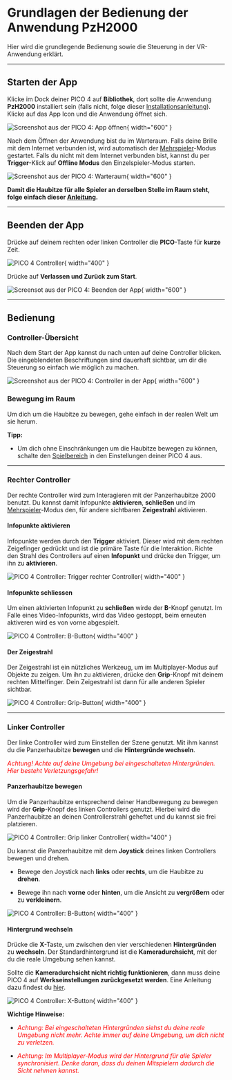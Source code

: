 # Grundlagen der Bedienung der Anwendung PzH2000

Hier wird die grundlegende Bedienung sowie die Steuerung in der VR-Anwendung erklärt.

---

## Starten der App

Klicke im Dock deiner PICO 4 auf **Bibliothek**, dort sollte die Anwendung **PzH2000** installiert sein (falls nicht, folge dieser [Installationsanleitung](./installation.md)). Klicke auf das App Icon und die Anwendung öffnet sich.

![Screenshot aus der PICO 4: App öffnen](../assets/images/oeffnen.jpeg){ width="600" }

Nach dem Öffnen der Anwendung bist du im Warteraum. Falls deine Brille mit dem Internet verbunden ist, wird automatisch der [Mehrspieler](multiplayer.md)-Modus gestartet. Falls du nicht mit dem Internet verbunden bist, kannst du per **Trigger**-Klick auf **Offline Modus** den Einzelspieler-Modus starten.

![Screenshot aus der PICO 4: Warteraum](../assets/images/joinroom.jpeg){ width="600" }

**Damit die Haubitze für alle Spieler an derselben Stelle im Raum steht, folge einfach dieser [Anleitung](./konfiguration.md#bildschirm-zentrieren).**

---

## Beenden der App

Drücke auf deinem rechten oder linken Controller die **PICO**-Taste für **kurze** Zeit.

![PICO 4 Controller](../assets/images/pico-button.png){ width="400" }

Drücke auf **Verlassen und Zurück zum Start**.

![Screensot aus der PICO 4: Beenden der App](../assets/images/beenden.jpeg){ width="600" }

---

## Bedienung

### Controller-Übersicht
Nach dem Start der App kannst du nach unten auf deine Controller blicken. Die eingeblendeten Beschriftungen sind dauerhaft sichtbar, um dir die Steuerung so einfach wie möglich zu machen.

![Screenshot aus der PICO 4: Controller in der App](../assets/images/controller.jpeg){ width="600" }

### Bewegung im Raum
Um dich um die Haubitze zu bewegen, gehe einfach in der realen Welt um sie herum.

**Tipp:**

* Um dich ohne Einschränkungen um die Haubitze bewegen zu können, schalte den [Spielbereich](./konfiguration.md#spielbereich-deaktivieren) in den Einstellungen deiner PICO 4 aus.

---

### Rechter Controller

Der rechte Controller wird zum Interagieren mit der Panzerhaubitze 2000 benutzt. Du kannst damit Infopunkte **aktivieren**, **schließen** und im [Mehrspieler](./multiplayer.md)-Modus den, für andere sichtbaren **Zeigestrahl** aktivieren.

#### Infopunkte aktivieren

Infopunkte werden durch den **Trigger** aktiviert. Dieser wird mit dem rechten Zeigefinger gedrückt und ist die primäre Taste für die Interaktion. Richte den Strahl des Controllers auf einen **Infopunkt** und drücke den Trigger, um ihn zu **aktivieren**.

![PICO 4 Controller: Trigger rechter Controller](../assets/images/trigger.png){ width="400" }

#### Infopunkte schliessen

Um einen aktivierten Infopunkt zu **schließen** wirde der **B**-Knopf genutzt. Im Falle eines Video-Infopunkts, wird das Video gestoppt, beim erneuten aktiveren wird es von vorne abgespielt.

![PICO 4 Controller: B-Button](../assets/images/b-button.png){ width="400" }

#### Der Zeigestrahl

Der Zeigestrahl ist ein nützliches Werkzeug, um im Multiplayer-Modus auf Objekte zu zeigen. Um ihn zu aktivieren, drücke den **Grip**-Knopf mit deinem rechten Mittelfinger. Dein Zeigestrahl ist dann für alle anderen Spieler sichtbar.

![PICO 4 Controller: Grip-Button](../assets/images/grip-button.png){ width="400" }

---

### Linker Controller

Der linke Controller wird zum Einstellen der Szene genutzt. Mit ihm kannst du die Panzerhaubitze **bewegen** und die **Hintergründe wechseln**. 

*<span style= "color:red;">Achtung! Achte auf deine Umgebung bei eingeschalteten Hintergründen. Hier besteht Verletzungsgefahr!</span>*

#### Panzerhaubitze bewegen

Um die Panzerhaubitze entsprechend deiner Handbewegung zu bewegen wird der **Grip**-Knopf des linken Controllers genutzt. Hierbei wird die Panzerhaubitze an deinen Controllerstrahl geheftet und du kannst sie frei platzieren.

![PICO 4 Controller: Grip linker Controller](../assets/images/grip-button-left.png){ width="400" }

Du kannst die Panzerhaubitze mit dem **Joystick** deines linken Controllers bewegen und drehen.

* Bewege den Joystick nach **links** oder **rechts**, um die Haubitze zu **drehen**.

* Bewege ihn nach **vorne** oder **hinten**, um die Ansicht zu **vergrößern** oder zu **verkleinern**.

![PICO 4 Controller: B-Button](../assets/images/joystick.png){ width="400" }

#### Hintergrund wechseln

Drücke die **X**-Taste, um zwischen den vier verschiedenen **Hintergründen** zu **wechseln**. Der Standardhintergrund ist die **Kameradurchsicht**, mit der du die reale Umgebung sehen kannst.

Sollte die **Kameradurchsicht nicht richtig funktionieren**, dann muss deine PICO 4 auf **Werkseinstellungen zurückgesetzt werden**. Eine Anleitung dazu findest du [hier](./konfiguration.md#auf-werkseinstellungen-zuruecksetzen).

![PICO 4 Controller: X-Button](../assets/images/x-button.png){ width="400" }

**Wichtige Hinweise:**

* <span style= "color:red;"> *Achtung: Bei eingeschalteten Hintergründen siehst du deine reale Umgebung nicht mehr. Achte immer auf deine Umgebung, um dich nicht zu verletzen.*</span>

* <span style= "color:red;"> *Achtung: Im Multiplayer-Modus wird der Hintergrund für alle Spieler synchronisiert. Denke daran, dass du deinen Mitspielern dadurch die Sicht nehmen kannst.* </span>


